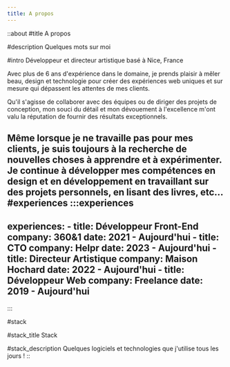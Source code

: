 ```yaml
---
title: A propos
---
```


::about
#title
A propos

#description
Quelques mots sur moi

#intro
Développeur et directeur artistique basé à Nice, France

Avec plus de 6 ans d'expérience dans le domaine, je prends plaisir à mêler beau, design et technologie pour créer des expériences web uniques et sur mesure qui dépassent les attentes de mes clients.

Qu'il s'agisse de collaborer avec des équipes ou de diriger des projets de conception, mon souci du détail et mon dévouement à l'excellence m'ont valu la réputation de fournir des résultats exceptionnels.

Même lorsque je ne travaille pas pour mes clients, je suis toujours à la recherche de nouvelles choses à apprendre et à expérimenter. Je continue à développer mes compétences en design et en développement en travaillant sur des projets personnels, en lisant des livres, etc...
#experiences
  :::experiences
  ---
  experiences:
    - title: Développeur Front-End
      company: 360&1
      date: 2021 - Aujourd'hui
    - title: CTO
      company: Helpr
      date: 2023 - Aujourd'hui
    - title: Directeur Artistique
      company: Maison Hochard
      date: 2022 - Aujourd'hui
    - title: Développeur Web
      company: Freelance
      date: 2019 - Aujourd'hui
  ---
  :::

#stack

#stack_title
Stack

#stack_description
Quelques logiciels et technologies que j'utilise tous les jours !
::
